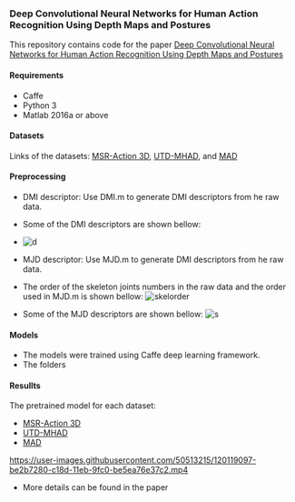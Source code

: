 ### Deep Convolutional Neural Networks for Human Action Recognition Using Depth Maps and Postures 
This repository contains code for the paper [Deep Convolutional Neural Networks for Human Action Recognition Using Depth Maps and Postures
](https://ieeexplore.ieee.org/abstract/document/8409991)

#### Requirements
- Caffe
- Python 3
- Matlab 2016a or above
#### Datasets
Links of the datasets: [MSR-Action 3D](https://www.microsoft.com/en-us/download/details.aspx?id=52315), [UTD-MHAD](https://personal.utdallas.edu/~kehtar/UTD-MHAD.html), and [MAD](http://humansensing.cs.cmu.edu/mad/download.html)

#### Preprocessing

- DMI descriptor: Use DMI.m to generate DMI descriptors from he raw data.
- Some of the DMI descriptors are shown bellow:
- ![d](https://user-images.githubusercontent.com/50513215/120083391-48a5a080-c0c0-11eb-8322-e5ecd46c38a8.PNG)

- MJD descriptor: Use MJD.m to generate DMI descriptors from he raw data.
- The order of the skeleton joints numbers in the raw data and the order used in MJD.m is shown bellow:
![skelorder](https://user-images.githubusercontent.com/50513215/120175827-827cc100-c1fe-11eb-9605-393f9e7bdced.PNG)

- Some of the MJD descriptors are shown bellow:
![s](https://user-images.githubusercontent.com/50513215/120083401-683cc900-c0c0-11eb-97d2-18bb6d072a2c.PNG)

#### Models
- The models were trained using Caffe deep learning framework.
- The folders 
#### Resullts
The pretrained model for each dataset:

- [MSR-Action 3D](https://drive.google.com/file/d/1pS1OvaIKzJdjvwwixY7SrhvWxRJUUpe_/view?usp=sharing)
- [UTD-MHAD](https://drive.google.com/file/d/1VBtGFLbaG9vsCKPurWsvtRdgJ8PA2kjK/view?usp=sharing)
- [MAD](https://drive.google.com/file/d/1zQVFCoDbr4JvEgrR5K5591iS5y5HJbyA/view?usp=sharing)

https://user-images.githubusercontent.com/50513215/120119097-be2b7280-c18d-11eb-9fc0-be5ea76e37c2.mp4

- More details can be found in the paper
